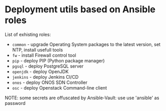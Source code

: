 # Deployment utils based on Ansible roles

List of exhisting roles:

* ```common``` - upgrade Operating System packages to the latest version, set NTP, install usefull tools
* ```fw``` - install Firewall control tool
* ```pip``` - deploy PIP (Python package manager)
* ```pgsql``` - deploy PostgreSQL server
* ```openjdk``` - deploy OpenJDK
* ```jenkins``` - deploy Jenkins CI/CD 
* ```onos``` - deploy ONOS SDN Controller
* ```osc``` - deploy Openstack Command-line client

NOTE: some secrets are offuscated by Ansible-Vault: use use 'ansible' as password
